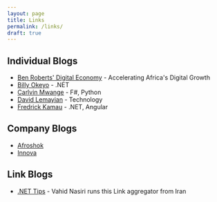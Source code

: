 ```yaml
---
layout: page
title: Links
permalink: /links/
draft: true
---
```


## Individual Blogs

- [Ben Roberts' Digital Economy](https://www.digitaleconomy.ke/blog) - Accelerating Africa's Digital Growth
- [Billy Okeyo](https://billy-okeyo.netlify.app/) - .NET
- [Carlvin Mwange](https://carlvinjerry.com/) - F#, Python
- [David Lemayian](https://davidlemayian.com/) - Technology
- [Fredrick Kamau](https://fredkamau.com/) - .NET, Angular

## Company Blogs

- [Afroshok](https://afroshok.com/work)
- [Innova](https://blogs.innova.co.ke/)

## Link Blogs

- [.NET Tips](https://www.dntips.ir/) - Vahid Nasiri runs this Link aggregator from Iran